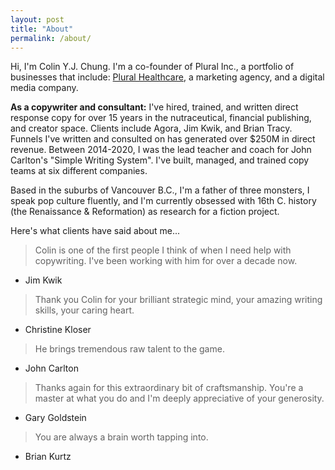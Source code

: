```yaml
---
layout: post
title: "About"
permalink: /about/
---
```


Hi, I'm Colin Y.J. Chung. I'm a co-founder of Plural Inc., a portfolio of businesses that include: [Plural Healthcare](http://pluralhealthcare.com), a marketing agency, and a digital media company.

**As a copywriter and consultant:** I've hired, trained, and written direct response copy for over 15 years in the nutraceutical, financial publishing, and creator space. Clients include Agora, Jim Kwik, and Brian Tracy. Funnels I've written and consulted on has generated over $250M in direct revenue. Between 2014-2020, I was the lead teacher and coach for John Carlton's "Simple Writing System". I've built, managed, and trained copy teams at six different companies.

Based in the suburbs of Vancouver B.C., I'm a father of three monsters, I speak pop culture fluently, and I'm currently obsessed with 16th C. history (the Renaissance & Reformation) as research for a fiction project.

Here's what clients have said about me...

> Colin is one of the first people I think of when I need help with copywriting. I've been working with him for over a decade now.
- Jim Kwik

> Thank you Colin for your brilliant strategic mind, your amazing writing skills, your caring heart.
- Christine Kloser

> He brings tremendous raw talent to the game.
- John Carlton

> Thanks again for this extraordinary bit of craftsmanship. You're a master at what you do and I'm deeply appreciative of your generosity.
- Gary Goldstein

> You are always a brain worth tapping into.
- Brian Kurtz
